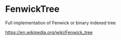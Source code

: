 # FenwickTree
Full implementation of Fenwick or binary indexed tree

https://en.wikipedia.org/wiki/Fenwick_tree
